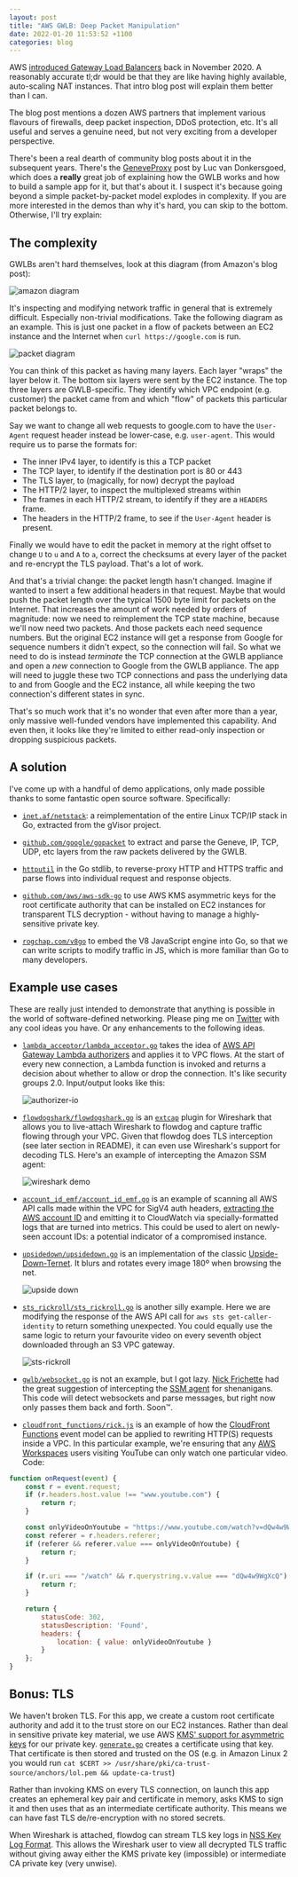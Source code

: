 ```yaml
---
layout: post
title: "AWS GWLB: Deep Packet Manipulation"
date: 2022-01-20 11:53:52 +1100
categories: blog
---
```


AWS [introduced Gateway Load Balancers][intro-blog] back in November 2020. A
reasonably accurate tl;dr would be that they are like having highly available, 
auto-scaling NAT instances. That intro blog post will explain them better than
I can.

The blog post mentions a dozen AWS partners that implement various flavours of
firewalls, deep packet inspection, DDoS protection, etc. It's all useful and
serves a genuine need, but not very exciting from a developer perspective. 

There's been a real dearth of community blog posts about it in the subsequent 
years. There's the [GeneveProxy][sentia] post by Luc van Donkersgoed, which does
a **really** great job of explaining how the GWLB works and how to build a sample
app for it, but that's about it. I suspect it's because going beyond a simple
packet-by-packet model explodes in complexity. If you are more interested in the
demos than why it's hard, you can skip to the bottom. Otherwise, I'll try explain:

## The complexity

GWLBs aren't hard themselves, look at this diagram (from Amazon's blog post):

![amazon diagram](/assets/2022-01-20-aws-diagram.png)

It's inspecting and modifying network traffic in general that is extremely 
difficult. Especially non-trivial modifications.  Take the following diagram as 
an example. This is just one packet in a flow of packets between an EC2 
instance and the Internet when `curl https://google.com` is run.

![packet diagram](/assets/2022-01-20-geneve-packet-http2.png)

You can think of this packet as having many layers. Each layer "wraps" the
layer below it. The bottom six layers were sent by the EC2 instance. The top
three layers are GWLB-specific. They identify which VPC endpoint (e.g. customer)
the packet came from and which "flow" of packets this particular packet belongs to.

Say we want to change all web requests to google.com to have the `User-Agent`
request header instead be lower-case, e.g. `user-agent`. This would require us to
parse the formats for:

* The inner IPv4 layer, to identify is this a TCP packet
* The TCP layer, to identify if the destination port is 80 or 443
* The TLS layer, to (magically, for now) decrypt the payload
* The HTTP/2 layer, to inspect the multiplexed streams within
* The frames in each HTTP/2 stream, to identify if they are a `HEADERS` frame.
* The headers in the HTTP/2 frame, to see if the `User-Agent` header is present.

Finally we would have to edit the packet in memory at the right offset to change
`U` to `u` and `A` to `a`, correct the checksums at every layer of the packet
and re-encrypt the TLS payload. That's a lot of work.

And that's a trivial change: the packet length hasn't changed. Imagine if
wanted to insert a few additional headers in that request. Maybe that would
push the packet length over the typical 1500 byte limit for packets on the
Internet. That increases the amount of work needed by orders of magnitude: now
we need to reimplement the TCP state machine, because we'll now need two packets.
And those packets each need sequence numbers. But the original EC2 instance will
get a response from Google for sequence numbers it didn't expect, so the
connection will fail. So what we need to do is instead _terminate_ the TCP
connection at the GWLB appliance and open a _new_ connection to Google from the
GWLB appliance. The app will need to juggle these two TCP connections and pass
the underlying data to and from Google and the EC2 instance, all while keeping
the two connection's different states in sync.

That's so much work that it's no wonder that even after more than a year, only 
massive well-funded vendors have  implemented this capability. And even then, it 
looks like they're limited to either read-only inspection or dropping suspicious 
packets.

## A solution

I've come up with a handful of demo applications, only made possible thanks to
some fantastic open source software. Specifically:

* [`inet.af/netstack`](https://pkg.go.dev/inet.af/netstack): a reimplementation
  of the entire Linux TCP/IP stack in Go, extracted from the gVisor project.

* [`github.com/google/gopacket`](https://pkg.go.dev/github.com/google/gopacket)
  to extract and parse the Geneve, IP, TCP, UDP, etc layers from the raw packets
  delivered by the GWLB.

* [`httputil`](https://pkg.go.dev/net/http/httputil) in the Go stdlib, to
  reverse-proxy HTTP and HTTPS traffic and  parse flows into individual request
  and response objects.

* [`github.com/aws/aws-sdk-go`](https://pkg.go.dev/github.com/aws/aws-sdk-go) to
  use AWS KMS asymmetric keys for the root certificate authority that can be
  installed on EC2 instances for transparent TLS decryption - without having to
  manage a highly-sensitive private key.

* [`rogchap.com/v8go`](https://pkg.go.dev/rogchap.com/v8go) to embed the V8
  JavaScript engine into Go, so that we can write scripts to modify traffic
  in JS, which is more familiar than Go to many developers.

## Example use cases

These are really just intended to demonstrate that anything is possible in the
world of software-defined networking. Please ping me on [Twitter][twit] with any
cool ideas you have. Or any enhancements to the following ideas.

* [`lambda_acceptor/lambda_acceptor.go`](https://github.com/aidansteele/flowdog/blob/main/examples/examples/lambda_acceptor/lambda_acceptor.go)
  takes the idea of [AWS API Gateway Lambda authorizers][apigw-auth] and applies
  it to VPC flows. At the start of every new connection, a Lambda function is
  invoked and returns a decision about whether to allow or drop the connection.
  It's like security groups 2.0. Input/output looks like this:

  ![authorizer-io](/assets/2022-01-20-authorizer.png)

* [`flowdogshark/flowdogshark.go`](https://github.com/aidansteele/flowdog/blob/main/examples/examples/flowdogshark/flowdogshark.go) is an
  [`extcap`][extcap] plugin for Wireshark that allows you to live-attach 
  Wireshark to flowdog and capture traffic flowing through your VPC. Given that
  flowdog does TLS interception (see later section in README), it can even use 
  Wireshark's support for decoding TLS. Here's an example of intercepting the
  Amazon SSM agent:

  ![wireshark demo](/assets/2022-01-20-wireshark-demo.png)

* [`account_id_emf/account_id_emf.go`](https://github.com/aidansteele/flowdog/blob/main/examples/examples/account_id_emf/account_id_emf.go)
  is an example of scanning all AWS API calls made within the VPC for SigV4 auth
  headers, [extracting the AWS account ID][extract-acct-id] and emitting it to
  CloudWatch via specially-formatted logs that are turned into metrics. This could
  be used to alert on newly-seen account IDs: a potential indicator of a compromised
  instance.

* [`upsidedown/upsidedown.go`](https://github.com/aidansteele/flowdog/blob/main/examples/examples/upsidedown/upsidedown.go) is an 
  implementation of the classic [Upside-Down-Ternet][upsidedown]. It blurs and 
  rotates every image 180º when browsing the net.

  ![upside down](/assets/2022-01-20-upside-down.png)

* [`sts_rickroll/sts_rickroll.go`](https://github.com/aidansteele/flowdog/blob/main/examples/examples/sts_rickroll/sts_rickroll.go) is
  another silly example. Here we are modifying the response of the AWS API call
  for `aws sts get-caller-identity` to return something unexpected. You could
  equally use the same logic to return your favourite video on every seventh
  object downloaded through an S3 VPC gateway. 

  ![sts-rickroll](/assets/2022-01-20-sts-rickroll.png)

* [`gwlb/websocket.go`](https://github.com/aidansteele/flowdog/blob/main/examples/gwlb/websocket.go) is not an example, but I got lazy.
  [Nick Frichette][nickf] had the great suggestion of intercepting the [SSM agent][agent]
  for shenanigans. This code will detect websockets and parse messages, but right
  now only passes them back and forth. Soon™.

* [`cloudfront_functions/rick.js`](https://github.com/aidansteele/flowdog/blob/main/examples/examples/cloudfront_functions/rick.js) is
  an example of how the [CloudFront Functions][cff-model] event model can be
  applied to rewriting HTTP(S) requests inside a VPC. In this particular example,
  we're ensuring that any [AWS Workspaces][workspaces] users visiting YouTube
  can only watch one particular video. Code:

```javascript
function onRequest(event) {
    const r = event.request;
    if (r.headers.host.value !== "www.youtube.com") {
        return r;
    }

    const onlyVideoOnYoutube = "https://www.youtube.com/watch?v=dQw4w9WgXcQ";
    const referer = r.headers.referer;
    if (referer && referer.value === onlyVideoOnYoutube) {
        return r;
    }

    if (r.uri === "/watch" && r.querystring.v.value === "dQw4w9WgXcQ") {
        return r;
    }

    return {
        statusCode: 302,
        statusDescription: 'Found',
        headers: {
            location: { value: onlyVideoOnYoutube }
        }
    };
}
```

## Bonus: TLS 

We haven't broken TLS. For this app, we create a custom root certificate authority 
and add it to the trust store on our EC2 instances. Rather than deal in sensitive 
private key material, we use  AWS [KMS' support for asymmetric keys][kms] for our 
private key. [`generate.go`][kmsgen] creates a certificate 
using that key. That certificate is then stored and trusted on the OS (e.g. in 
Amazon Linux 2 you would run `cat $CERT >> /usr/share/pki/ca-trust-source/anchors/lol.pem && update-ca-trust`)

Rather than invoking KMS on every TLS connection, on launch this app creates an
ephemeral key pair and certificate in memory, asks KMS to sign it and then uses
that as an intermediate certificate authority. This means we can have fast TLS
de/re-encryption with no stored secrets.

When Wireshark is attached, flowdog can stream TLS key logs in [NSS Key Log Format][klf].
This allows the Wireshark user to view all decrypted TLS traffic without giving
away either the KMS private key (impossible) or intermediate CA private key (very
unwise).

[intro-blog]: https://aws.amazon.com/blogs/aws/introducing-aws-gateway-load-balancer-easy-deployment-scalability-and-high-availability-for-partner-appliances/
[sentia]: https://www.sentiatechblog.com/geneveproxy-an-aws-gateway-load-balancer-reference-application
[extcap]: https://www.wireshark.org/docs/man-pages/extcap.html
[klf]: https://developer.mozilla.org/en-US/docs/Mozilla/Projects/NSS/Key_Log_Format
[twit]: https://twitter.com/__steele
[kms]: https://docs.aws.amazon.com/kms/latest/developerguide/symmetric-asymmetric.html
[cff-model]: https://docs.aws.amazon.com/AmazonCloudFront/latest/DeveloperGuide/writing-function-code.html
[workspaces]: https://aws.amazon.com/workspaces/
[extract-acct-id]: https://awsteele.com/blog/2020/09/26/aws-access-key-format.html
[apigw-auth]: https://docs.aws.amazon.com/apigateway/latest/developerguide/apigateway-use-lambda-authorizer.html
[nickf]: https://github.com/Frichetten
[agent]: https://docs.aws.amazon.com/systems-manager/latest/userguide/ssm-agent.html
[har]: https://en.wikipedia.org/wiki/HAR_(file_format)
[amz-blog]: https://aws.amazon.com/blogs/networking-and-content-delivery/integrate-your-custom-logic-or-appliance-with-aws-gateway-load-balancer/
[upsidedown]: https://www.ex-parrot.com/pete/upside-down-ternet.html
[kmsgen]: https://github.com/aidansteele/flowdog/blob/main/kmssigner/generate/generate.go
